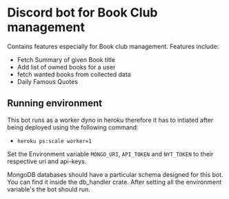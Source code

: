 # Discord bot for Book Club management 

Contains features especially for Book club management. Features include: 

* Fetch Summary of given Book title 
* Add list of owned books for a user
* fetch wanted books from collected data 
* Daily Famous Quotes

## Running environment
This bot runs as a worker dyno in heroku therefore it has to intiated after being deployed using the following command:
  * `heroku ps:scale worker=1`

Set the Environment variable `MONGO_URI`, `API_TOKEN` and `NYT_TOKEN` to their respective uri and api-keys. 

MongoDB databases should have a particular schema designed for this bot. You can find it inside the db_handler crate.
After setting all the environment variable's the bot should run.

